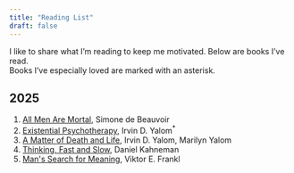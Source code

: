 ```yaml
---
title: "Reading List"
draft: false
---
```

I like to share what I’m reading to keep me motivated. Below are books I’ve read. <br>Books I’ve especially loved are marked with an asterisk.
## 2025
1. [All Men Are Mortal](https://www.goodreads.com/book/show/152057.All_Men_Are_Mortal), Simone de Beauvoir  
1. [Existential Psychotherapy](https://www.goodreads.com/book/show/21032.Existential_Psychotherapy), Irvin D. Yalom<sup>*</sup>  
1. [A Matter of Death and Life](https://www.goodreads.com/book/show/55842121-a-matter-of-death-and-life), Irvin D. Yalom, Marilyn Yalom  
1. [Thinking, Fast and Slow](https://www.goodreads.com/book/show/11468377-thinking-fast-and-slow), Daniel Kahneman  
1. [Man's Search for Meaning](https://www.goodreads.com/book/show/4069.Man_s_Search_for_Meaning), Viktor E. Frankl